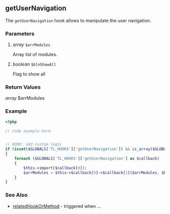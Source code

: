 getUserNavigation
----------------

The `getUserNavigation` hook allows to manipulate the user navigation.


### Parameters ###

1. *array* `$arrModules`

	Array list of modules.

2. *boolean* `$blnShowAll`

	Flag to show all

### Return Values ###

*array* $arrModules


### Example ###

```php
<?php

// code example here


// HOOK: add custom logic
if (isset($GLOBALS['TL_HOOKS']['getUserNavigation']) && is_array($GLOBALS['TL_HOOKS']['getUserNavigation']))
{
	foreach ($GLOBALS['TL_HOOKS']['getUserNavigation'] as $callback)
	{
		$this->import($callback[0]);
		$arrModules = $this->$callback[0]->$callback[1]($arrModules, $blnShowAll);
	}
}

```


### See Also ###

- [relatedHookOrMethod](relatedHookOrMethod) - triggered when ...
